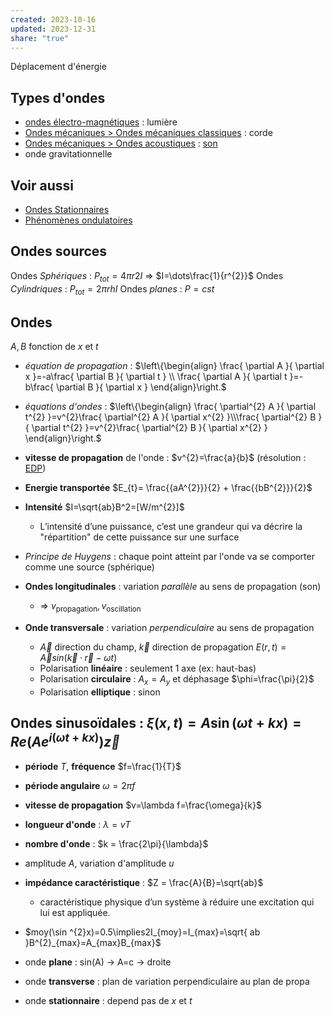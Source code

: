 ```yaml
---
created: 2023-10-16
updated: 2023-12-31
share: "true"
---
```


Déplacement d'énergie
## Types d'ondes
- [ondes électro-magnétiques](ondes%20%C3%A9lectro-magn%C3%A9tiques.md) : lumière
- [Ondes mécaniques > Ondes mécaniques classiques](Ondes%20m%C3%A9caniques.md#ondes-mecaniques-classiques) : corde
- [Ondes mécaniques > Ondes acoustiques](Ondes%20m%C3%A9caniques.md#ondes-acoustiques) : [son](son.md)
- onde gravitationnelle
## Voir aussi
- [Ondes Stationnaires](Ondes%20Stationnaires.md)
- [Phénomènes ondulatoires](Ph%C3%A9nom%C3%A8nes%20ondulatoires.md)

## Ondes sources
Ondes *Sphériques* : $P_{tot} = 4\pi r2I$ ⇒ $I=\dots\frac{1}{r^{2}}$
Ondes *Cylindriques* : $P_{tot} = 2\pi rhI$
Ondes *planes* : $P=cst$
## Ondes
$A,B$ fonction de $x$ et $t$
- *équation de propagation* : $\left\{\begin{align} \frac{ \partial A }{ \partial x }=-a\frac{ \partial B }{ \partial t } \\  \frac{ \partial A }{ \partial t }=-b\frac{ \partial B }{ \partial x } \end{align}\right.$
- *équations d'ondes* : $\left\{\begin{align} \frac{ \partial^{2} A }{ \partial t^{2} }=v^{2}\frac{ \partial^{2} A }{ \partial x^{2} }\\\frac{ \partial^{2} B }{ \partial t^{2} }=v^{2}\frac{ \partial^{2} B }{ \partial x^{2} } \end{align}\right.$
- **vitesse de propagation** de l'onde : $v^{2}=\frac{a}{b}$  (résolution : [EDP](EDP.md))
- **Energie transportée** $E_{t}= \frac{{aA^{2}}}{2} + \frac{{bB^{2}}}{2}$
- **Intensité** $I=\sqrt{ab}B^2=[W/m^{2}]$
	- L’intensité d’une puissance, c’est une grandeur qui va décrire la "répartition" de cette puissance sur une surface
-  *Principe de Huygens* : chaque point atteint par l'onde va se comporter comme une source (sphérique)

- **Ondes longitudinales** : variation *parallèle* au sens de propagation (son)
	- ⇒ $v_{\text{propagation}}, v_{\text{oscillation}}$
- **Onde transversale** : variation *perpendiculaire* au sens de propagation
	- $\vec{A}$ direction du champ, $\vec{k}$ direction de propagation $E (r, t) = \vec{A}sin(\vec{k} · \vec{r} − ωt)$
	- Polarisation **linéaire** : seulement 1 axe (ex: haut-bas)
	- Polarisation **circulaire** : $A_{x}=A_{y}$ et déphasage $\phi=\frac{\pi}{2}$
	- Polarisation **elliptique** : sinon

## Ondes sinusoïdales : $\xi(x,t)= A \sin (\omega t + kx)=Re(Ae^{i(\omega t +kx)})\vec{z}$
- **période** $T$,  **fréquence** $f=\frac{1}{T}$ 
- **période angulaire** $\omega=2\pi f$ 
- **vitesse de propagation** $v=\lambda f=\frac{\omega}{k}$ 
- **longueur d'onde** : $\lambda = v T$ 
- **nombre d'onde** : $k =  \frac{2\pi}{\lambda}$ 
- amplitude $A$, variation d'amplitude $u$
- **impédance caractéristique** : $Z = \frac{A}{B}=\sqrt{ab}$
	- caractéristique physique d’un système à réduire une excitation qui lui est appliquée.
- $moy(\sin ^{2}x)=0.5\implies2I_{moy}=I_{max}=\sqrt{ ab }B^{2}_{max}=A_{max}B_{max}$






- onde **plane** : sin(A) → A=c → droite
- onde **transverse** : plan de variation perpendiculaire au plan de propa
- onde **stationnaire** : depend pas de $x$ et $t$
